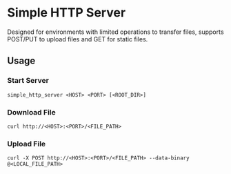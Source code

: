 # Simple HTTP Server

Designed for environments with limited operations to transfer files, supports POST/PUT to upload files and GET for static files.

## Usage

### Start Server

```shell
simple_http_server <HOST> <PORT> [<ROOT_DIR>]
```

### Download File

```shell
curl http://<HOST>:<PORT>/<FILE_PATH>
```

### Upload File

```shell
curl -X POST http://<HOST>:<PORT>/<FILE_PATH> --data-binary @<LOCAL_FILE_PATH>
```

